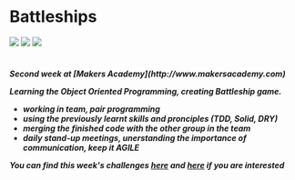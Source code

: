 Battleships
==========
<div>
<img src = https://img.shields.io/badge/%20-GitHub-orange.svg>
<img src = https://img.shields.io/badge/%20-Ruby-blue.svg>
<img src = https://img.shields.io/badge/%20-RSpec-red.svg>
</div>
<br>

<h5> Second week at [Makers Academy](http://www.makersacademy.com) 

Learning the Object Oriented Programming, creating Battleship game.
  - working in team, pair programming
  - using the previously learnt skills and pronciples (TDD, Solid, DRY)
  - merging the finished code with the other group in the team
  - daily stand-up meetings, unerstanding the importance of communication, keep it AGILE

You can find this week's challenges [here](https://github.com/Tr1ckX/inject-rewrite_Week-2) and [here](https://github.com/Tr1ckX/Takeaway_Week-2) if you are interested
